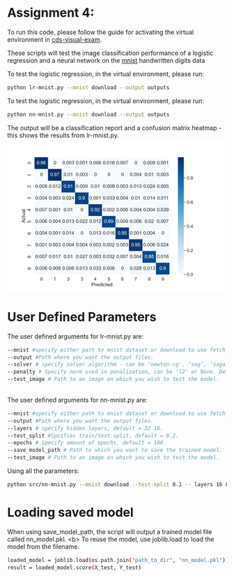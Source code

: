 # Assignment 4:


To run this code, please follow the guide for activating the virtual environment in [cds-visual-exam](https://github.com/Guscode/cds-visual-exam).

These scripts will test the image classification performance of a logistic regression and a neural network on the [mnist](https://ieeexplore.ieee.org/abstract/document/6296535?casa_token=-GU8K4SuW7sAAAAA:7YB1ZytBmMwkvA3OWTY6vLe1RRqzDr_mFsSQ0QNCBURmDDBnSD4yaafJErVpXXk0G3WpRkZF8sk) handwritten digits data

To test the logistic regression, in the virtual environment, please run:
```bash
python lr-mnist.py --mnist download --output outputs 
```

To test the logistic regression, in the virtual environment, please run:
```bash
python nn-mnist.py --mnist download --output outputs 
```

The output will be a classification report and a confusion matrix heatmap - this shows the results from lr-mnist.py.
<a href="https://github.com/Guscode/cds-visual-exam-2021">
    <img src="/Assignment_4/outputs/heatmap.png" alt="Logo" width="500" height="350">
</a>


# User Defined Parameters
The user defined arguments for lr-mnist.py are:

```bash
--mnist #specify either path to mnist dataset or download to use fetch_openml to download the whole dataset.
--output #Path where you want the output files.
--solver # specify solver algorithm - can be 'newton-cg', ‘sag’, ‘saga’ and ‘lbfgs’. default='saga'.
--penalty # Specify norm used in penalization, can be 'l2' or None. Default=None.
--test_image # Path to an image on which you wish to test the model.
 
```


The user defined arguments for nn-mnist.py are:
```bash
--mnist #specify either path to mnist dataset or download to use fetch_openml to download the whole dataset.
--output #Path where you want the output files.
--layers # specify hidden layers, default = 32 16.
--test_split #Spcifies train/test split, default = 0.2.
--epochs # Specify amount of epochs, default = 100.
--save_model_path # Path to which you want to save the trained model.
--test_image # Path to an image on which you wish to test the model.
```


Using all the parameters:
```bash
python src/nn-mnist.py --mnist download --test-split 0.1 -- layers 16 8 --test_image test.png --output outputs --save_model_path outputs
```

# Loading saved model

When using save_model_path, the script will output a trained model file called nn_model.pkl. <b\>
To reuse the model, use joblib.load to load the model from the filename.
```bash
loaded_model = joblib.load(os.path.join("path_to_dir", "nn_model.pkl"))
result = loaded_model.score(X_test, Y_test)
```

